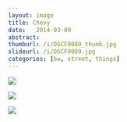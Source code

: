 ```yaml
---
layout: image
title: Chevy
date:   2014-03-09
abstract: 
thumburl: /i/DSCF0089_thumb.jpg
slideurl: /i/DSCF0089.jpg
categories: [bw, street, things]
---
```

![]({{site.url}}/i/DSCF0093.jpg)

![]({{site.url}}/i/DSCF0089.jpg)

![]({{site.url}}/i/DSCF0098.jpg)


